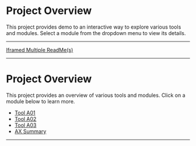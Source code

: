 # Project Overview

This project provides demo to an interactive way to explore various tools and modules. Select a module from the dropdown menu to view its details.

<hr>

<a href="https://ursa-mikail.github.io/iframed_multiple_readmes/">
Iframed Multiple ReadMe(s)
</a>

<hr>

# Project Overview

This project provides an overview of various tools and modules. Click on a module below to learn more.

- [Tool A01](a01/readme.md)
- [Tool A02](a02/readme.md)
- [Tool A03](https://github.com/ursa-mikail/random_noise_stacking_cancellation/blob/main/README.md)
- [AX Summary](ax_summary/readme.md)

<hr>

